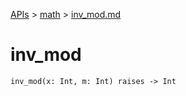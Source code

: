 [APIs](../index.md) > [math](./index.md) > [inv_mod.md]()

# inv_mod

```
inv_mod(x: Int, m: Int) raises -> Int
```
